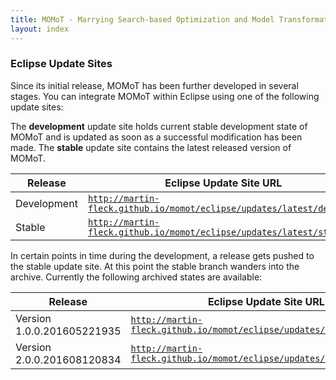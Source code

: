 ```yaml
---
title: MOMoT - Marrying Search-based Optimization and Model Transformation Technology
layout: index
---
```

### Eclipse Update Sites
Since its initial release, MOMoT has been further developed in several stages. 
You can integrate MOMoT within Eclipse using one of the following update sites:

The **development** update site holds current stable development state of MOMoT and is updated as soon as a successful modification has been made.
The **stable** update site contains the latest released version of MOMoT.

| Release | Eclipse Update Site URL |
| --- | --- |
| Development | [`http://martin-fleck.github.io/momot/eclipse/updates/latest/develop/`](http://martin-fleck.github.io/momot/eclipse/updates/latest/develop/) |
| Stable | [`http://martin-fleck.github.io/momot/eclipse/updates/latest/stable/`](http://martin-fleck.github.io/momot/eclipse/updates/latest/stable/) |

In certain points in time during the development, a release gets pushed to the stable update site.
At this point the stable branch wanders into the archive.
Currently the following archived states are available:

| Release | Eclipse Update Site URL |
| --- | --- |
| Version 1.0.0.201605221935 | [`http://martin-fleck.github.io/momot/eclipse/updates/archive/v1.0.0/`](http://martin-fleck.github.io/momot/eclipse/updates/archive/1.0.0.201605221935/) |
| Version 2.0.0.201608120834 | [`http://martin-fleck.github.io/momot/eclipse/updates/archive/v1.0.0/`](http://martin-fleck.github.io/momot/eclipse/updates/archive/2.0.0.201608120834/) |



